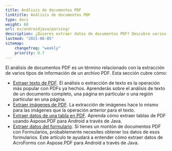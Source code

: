 ```yaml
---
title: Análisis de documentos PDF
linktitle: Análisis de documentos PDF
type: docs
weight: 60
url: es/androidjava/parsing/
description: ¿Quieres extraer datos de documentos PDF? Descubre varios métodos de extracción de datos PDF con Aspose.PDF para Android vía Java
lastmod: "2021-06-05"
sitemap:
    changefreq: "weekly"
    priority: 0.7
---
```


El análisis de documentos PDF es un término relacionado con la extracción de varios tipos de información de un archivo PDF. Esta sección cubre cómo:

- [Extraer texto de PDF](/pdf/androidjava/extract-text-from-pdf/). El análisis o extracción de texto es la operación más popular con PDFs ya hechos. Aprenderás sobre el análisis de texto de un documento completo, una página en particular o una región particular en una página.
- [Extraer imágenes de PDF](/pdf/androidjava/extract-images-from-the-pdf-file/). La extracción de imágenes hace lo mismo para las imágenes que la operación anterior para el texto.
- [Extraer datos de una tabla en PDF](/pdf/androidjava/extract-data-from-table-in-pdf/).
 Aprenda cómo extraer tablas de PDF usando Aspose.PDF para Android a través de Java.  
- [Extraer datos del formulario](/pdf/androidjava/extract-data-from-acroform/). Si tienes un montón de documentos PDF con Formularios, probablemente necesites obtener los datos de esos formularios. Este artículo te ayudará a entender cómo extraer datos de AcroForms con Aspose.PDF para Android a través de Java.